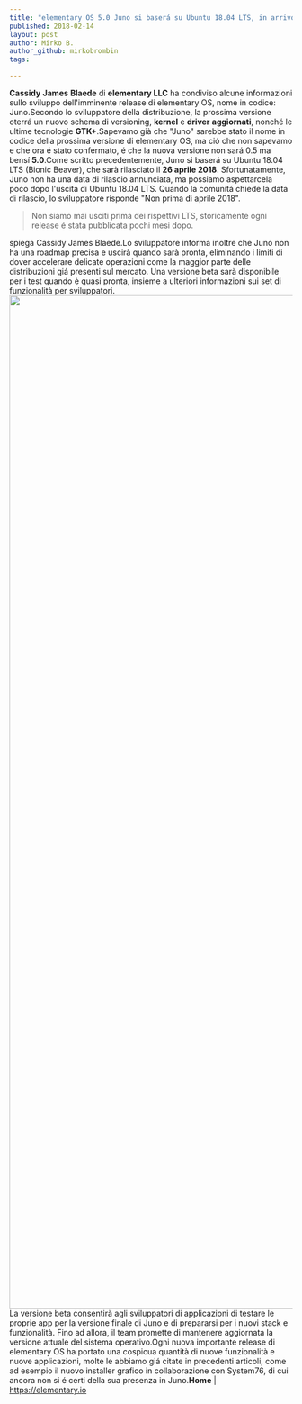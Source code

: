```yaml
---
title: "elementary OS 5.0 Juno si baserá su Ubuntu 18.04 LTS, in arrivo quest'anno"
published: 2018-02-14
layout: post
author: Mirko B.
author_github: mirkobrombin
tags:

---
```

<strong>Cassidy</strong> <strong>James</strong> <strong>Blaede</strong> di <strong>elementary LLC</strong> ha condiviso alcune informazioni sullo sviluppo dell'imminente release di elementary OS, nome in codice: Juno.Secondo lo sviluppatore della distribuzione, la prossima versione oterrá un nuovo schema di versioning, <strong>kernel</strong> e <strong>driver</strong> <strong>aggiornati</strong>, nonché le ultime tecnologie <strong>GTK+</strong>.Sapevamo già che "Juno" sarebbe stato il nome in codice della prossima versione di elementary OS, ma ció che non sapevamo e che ora é stato confermato, é che la nuova versione non sará 0.5 ma bensí <strong>5.0</strong>.Come scritto precedentemente, Juno si baserá su Ubuntu 18.04 LTS (Bionic Beaver), che sarà rilasciato il <strong>26 aprile 2018</strong>. Sfortunatamente, Juno non ha una data di rilascio annunciata, ma possiamo aspettarcela poco dopo l'uscita di Ubuntu 18.04 LTS. Quando la comunitá chiede la data di rilascio, lo sviluppatore risponde "Non prima di aprile 2018".<blockquote>Non siamo mai usciti prima dei rispettivi LTS, storicamente ogni release é stata pubblicata pochi mesi dopo.</blockquote>spiega Cassidy James Blaede.Lo sviluppatore informa inoltre che Juno non ha una roadmap precisa e uscirà quando sarà pronta, eliminando i limiti di dover accelerare delicate operazioni come la maggior parte delle distribuzioni giá presenti sul mercato. Una versione beta sarà disponibile per i test quando è quasi pronta, insieme a ulteriori informazioni sui set di funzionalità per sviluppatori.<a href="https://linuxhub.it/wordpress/wp-content/uploads/2018/02/Screenshot-from-2018-02-13-14.22.27.png"><img class="aligncenter size-full wp-image-4085 size-full wp-image-335" src="https://linuxhub.it/wordpress/wp-content/uploads/2018/02/Screenshot-from-2018-02-13-14.22.27.png" alt="" width="3200" height="1800" /></a>La versione beta consentirà agli sviluppatori di applicazioni di testare le proprie app per la versione finale di Juno e di prepararsi per i nuovi stack e funzionalità. Fino ad allora, il team promette di mantenere aggiornata la versione attuale del sistema operativo.Ogni nuova importante release di elementary OS ha portato una cospicua quantità di nuove funzionalità e nuove applicazioni, molte le abbiamo giá citate in precedenti articoli, come ad esempio il nuovo installer grafico in collaborazione con System76, di cui ancora non si é certi della sua presenza in Juno.<strong>Home</strong> | <a href="https://elementary.io">https://elementary.io</a>